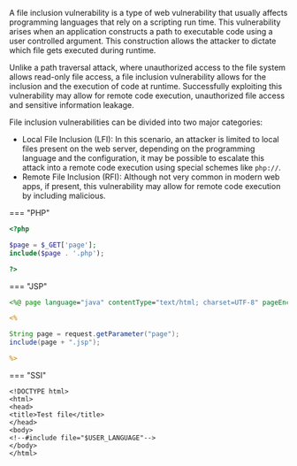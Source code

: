 A file inclusion vulnerability is a type of web vulnerability that usually affects programming languages that rely on a scripting run time. This vulnerability arises when an application constructs a path to executable code using a user controlled argument. This construction allows the attacker to dictate which file gets executed during runtime. 

Unlike a path traversal attack, where unauthorized access to the file system allows read-only file access, a file inclusion vulnerability allows for the inclusion and the execution of code at runtime. Successfully exploiting this vulnerability may allow for remote code execution, unauthorized file access and sensitive information leakage.

File inclusion vulnerabilities can be divided into two major categories:

- Local File Inclusion (LFI): In this scenario, an attacker is limited to local files present on the web server, depending on the programming language and the configuration, it may be possible to escalate this attack into a remote code execution using special schemes like `php://`.
- Remote File Inclusion (RFI): Although not very common in modern web apps, if present, this vulnerability may allow for remote code execution by including malicious.


=== "PHP"
  ```php
  <?php
  
  $page = $_GET['page'];
  include($page . '.php');
  
  ?>
  ```

=== "JSP"
  ```jsp
  <%@ page language="java" contentType="text/html; charset=UTF-8" pageEncoding="UTF-8"%>
  
  <%
  
  String page = request.getParameter("page");
  include(page + ".jsp");
  
  %>
  ```

=== "SSI"
  ```ssi
  <!DOCTYPE html>
  <html>
  <head>
  <title>Test file</title>
  </head>
  <body>
  <!--#include file="$USER_LANGUAGE"-->
  </body>
  </html>
  ```

